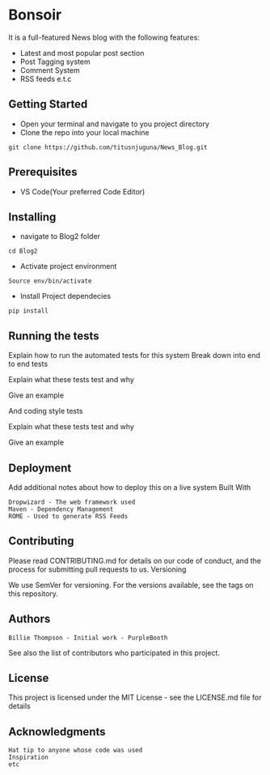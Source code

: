 # Bonsoir
It is a full-featured News blog with the following features:
- Latest and most popular post section
- Post Tagging system
- Comment System
- RSS feeds
e.t.c

## Getting Started
- Open your terminal and navigate to you project directory 
- Clone the repo into your local machine 
```
git clone https://github.com/titusnjuguna/News_Blog.git
```

## Prerequisites

- VS Code(Your preferred Code Editor)


## Installing

- navigate to Blog2 folder
```
cd Blog2
```
- Activate project environment
```
Source env/bin/activate
```
- Install Project dependecies
```
pip install 
```

## Running the tests

Explain how to run the automated tests for this system
Break down into end to end tests

Explain what these tests test and why

Give an example

And coding style tests

Explain what these tests test and why

Give an example

## Deployment

Add additional notes about how to deploy this on a live system
Built With

    Dropwizard - The web framework used
    Maven - Dependency Management
    ROME - Used to generate RSS Feeds

## Contributing

Please read CONTRIBUTING.md for details on our code of conduct, and the process for submitting pull requests to us.
Versioning

We use SemVer for versioning. For the versions available, see the tags on this repository.

## Authors

    Billie Thompson - Initial work - PurpleBooth

See also the list of contributors who participated in this project.

## License

This project is licensed under the MIT License - see the LICENSE.md file for details

## Acknowledgments

    Hat tip to anyone whose code was used
    Inspiration
    etc

